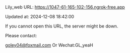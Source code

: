 Lily_web URL: https://1047-61-165-102-156.ngrok-free.app

Updated at: 2024-12-08 18:42:00

If you cannot open this URL, the server might be down.

Please contact: 

goley04@foxmail.com Or Wechat:GL_yeaH